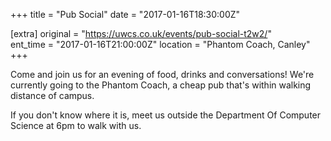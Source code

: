 +++
title = "Pub Social"
date = "2017-01-16T18:30:00Z"

[extra]
original = "https://uwcs.co.uk/events/pub-social-t2w2/"    
ent_time = "2017-01-16T21:00:00Z"
location = "Phantom Coach, Canley"
+++

Come and join us for an evening of food, drinks and conversations\! We're currently going to the Phantom Coach, a cheap pub that's within walking distance of campus.

If you don't know where it is, meet us outside the Department Of Computer Science at 6pm to walk with us.

